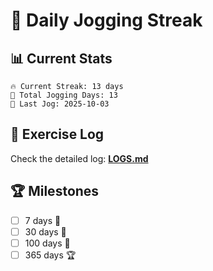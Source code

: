 # 🏃 Daily Jogging Streak

## 📊 Current Stats

```
🔥 Current Streak: 13 days
🏃 Total Jogging Days: 13
📅 Last Jog: 2025-10-03
```

## 📝 Exercise Log

Check the detailed log: **[LOGS.md](logs/LOGS.md)**

## 🏆 Milestones

- [ ] 7 days 🌱
- [ ] 30 days 🌿
- [ ] 100 days 🌳
- [ ] 365 days 🏆